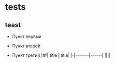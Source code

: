 # tests
## teast

- Пункт первый

- Пункт второй

- Пункт третий
|№| title | title|
|-|-------|------|
||||